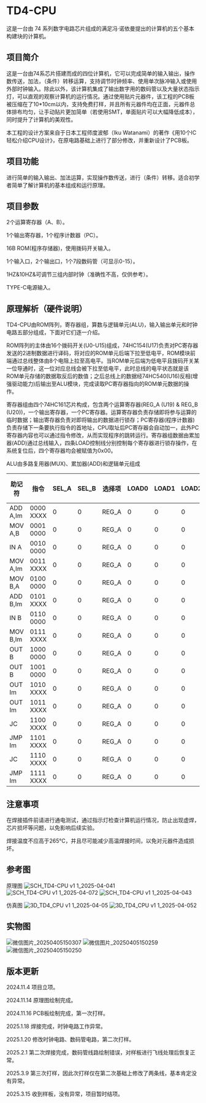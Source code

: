 # TD4-CPU

这是一台由 74 系列数字电路芯片组成的满足冯·诺依曼提出的计算机的五个基本构建块的计算机。

## 项目简介

这是一台由74系芯片搭建而成的四位计算机，它可以完成简单的输入输出，操作数传送，加法，（条件）转移运算，支持调节时钟频率、使用单次脉冲输入或使用外部时钟输入。除此以外，该计算机集成了输出数字用的数码管以及大量状态指示灯，可以直观的观察计算机的运行情况。通过使用贴片元器件，该工程的PCB板被压缩在了10*10cm以内，支持免费打样，并且所有元器件均在正面，元器件总体排布均匀，让手动贴片更加简单（若使用SMT，单面贴片可以大幅降低成本），同时提升了计算机的美观性。

本工程的设计方案来自于日本工程师度波郁（Iku Watanami）的著作《用10个IC轻松介绍CPU设计》，在原电路基础上进行了部分修改，并重新设计了PCB板。

## 项目功能

进行简单的输入输出、加法运算，实现操作数传送，进行（条件）转移。适合初学者简单了解计算机的基本组成和运行原理。

## 项目参数

2个运算寄存器（A、B）。

1个输出寄存器，1个程序计数器（PC）。

16B ROM(程序存储器)，使用拨码开关输入。

1个输入口，2个输出口，1个7段数码管（可显示0-15）。

1HZ&10HZ&可调节三组内部时钟（准确性不高，仅供参考）。

TYPE-C电源输入。

## 原理解析（硬件说明）

TD4-CPU由ROM阵列，寄存器组，算数与逻辑单元(ALU)，输入输出单元和时钟电路五部分组成，下面对它们逐一介绍。

ROM阵列的主体由16个拨码开关(U0-U15)组成，74HC154(U17)负责对PC寄存器发送的2进制数据进行译码，将对应的ROM单元后端下拉至低电平，ROM模块前端通过总线整体由8个电阻上拉至高电平。当ROM单元后端为低电平且拨码开关某一位导通时，这一位对应总线会被下拉至低电平，此时总线的电平状态就是该ROM单元存储的数据取反后的数值；之后总线上的数据经74HC540(U16)反相(增强驱动能力)后输出至ALU模块，完成读取PC寄存器指向的ROM单元数据的操作。

寄存器组由四个74HC161芯片构成，包含两个运算寄存器(REG_A (U19) & REG_B (U20))，一个输出寄存器，一个PC寄存器。运算寄存器负责存储即将参与运算的临时数据；输出寄存器负责对即将输出的数据进行锁存；PC寄存器(程序计数器)负责存储下一条要执行指令的首地址，CPU取址后PC寄存器会自动加一，此外PC寄存器内容也可以通过指令修改，从而实现程序的跳转运行。寄存器组数据由累加器(ADD)通过总线输入，四条LOAD控制线分别控制每个寄存器进行锁存操作，在系统复位后，四个寄存器均会被赋值为0x00。

ALU由多路复用器(MUX)、累加器(ADD)和逻辑单元组成

|  助记符   |    指令   |SEL_A|SEL_B|选择项|LOAD0|LOAD1|LOAD2|LOAD3|ADD输出项|
|----------|-----------|-----|-----|-----|-----|-----|-----|-----|---------| 
| ADD A,Im | 0000 XXXX |  0  |  0  |REG_A|  0  |  0  |  0  |  0  |    0    |
| MOV A,B  | 0001 0000 |  0  |  0  |REG_A|  0  |  0  |  0  |  0  |    0    |
|   IN A   | 0010 0000 |  0  |  0  |REG_A|  0  |  0  |  0  |  0  |    0    |
| MOV A,Im | 0011 XXXX |  0  |  0  |REG_A|  0  |  0  |  0  |  0  |    0    |
| MOV B,A  | 0100 0000 |  0  |  0  |REG_A|  0  |  0  |  0  |  0  |    0    |
| ADD B,Im | 0101 XXXX |  0  |  0  |REG_A|  0  |  0  |  0  |  0  |    0    |
|   IN B   | 0110 0000 |  0  |  0  |REG_A|  0  |  0  |  0  |  0  |    0    | 
| MOV B,Im | 0111 XXXX |  0  |  0  |REG_A|  0  |  0  |  0  |  0  |    0    | 
|   OUT B  | 1000 0000 |  0  |  0  |REG_A|  0  |  0  |  0  |  0  |    0    |
|   OUT B  | 1001 0000 |  0  |  0  |REG_A|  0  |  0  |  0  |  0  |    0    |
|  OUT Im	 | 1010 XXXX |  0  |  0  |REG_A|  0  |  0  |  0  |  0  |    0    | 
|  OUT Im	 | 1011 XXXX |  0  |  0  |REG_A|  0  |  0  |  0  |  0  |    0    |
|    JC    | 1100 XXXX |  0  |  0  |REG_A|  0  |  0  |  0  |  0  |    0    |
|  JMP Im  | 1101 XXXX |  0  |  0  |REG_A|  0  |  0  |  0  |  0  |    0    |
|    JC    | 1110 XXXX |  0  |  0  |REG_A|  0  |  0  |  0  |  0  |    0    |
|  JMP Im  | 1111 XXXX |  0  |  0  |REG_A|  0  |  0  |  0  |  0  |    0    | 
 
## 注意事项

在焊接插件前请进行通电测试，通过指示灯检查计算机运行情况，防止出现虚焊，芯片损坏等问题，以免影响后续实验。

焊接温度不应高于265℃，并且尽可能减少高温焊接时间，以免对元器件造成损坏。

## 参考图
原理图
![SCH_TD4-CPU v1 1_2025-04-041](https://github.com/user-attachments/assets/09751efc-cfa3-46d1-bc78-450b53b434a7)
![SCH_TD4-CPU v1 1_2025-04-072](https://github.com/user-attachments/assets/91bc5b03-d747-4e4a-94ae-0f0ae2f20b2d)
![SCH_TD4-CPU v1 1_2025-04-043](https://github.com/user-attachments/assets/1aab0533-a857-489e-bfd1-4be8fd4c6826)


仿真图
![3D_TD4_CPU v1 1_2025-04-05](https://github.com/user-attachments/assets/b20d53be-96db-415a-ad40-99f5a2076d9b)
![3D_TD4_CPU v1 1_2025-04-052](https://github.com/user-attachments/assets/452b4330-b5dc-4866-9420-5c32182f7f9b)


## 实物图
![微信图片_20250405150307](https://github.com/user-attachments/assets/f5feb81f-9cf6-4a11-9d9b-a06f05859e21)
![微信图片_20250405150259](https://github.com/user-attachments/assets/2d6ae476-23bb-4764-a443-037b0c1a4189)
![微信图片_20250405150250](https://github.com/user-attachments/assets/3f1130c7-2d60-4ddb-9260-767b0a3f5782)


## 版本更新
2024.11.4 项目立项。

2024.11.14 原理图绘制完成。

2024.11.16 PCB板绘制完成，第一次打样。

2025.1.18 焊接完成，时钟电路工作异常。

2025.1.20 修改时钟电路、数码管电路，第二次打样。

2025.2.1 第二次焊接完成，数码管线路绘制错误，对样板进行飞线处理后恢复正常。

2025.3.9 第三次打样，因此次打样仅在第二次基础上修改了两条线，基本肯定没有异常。

2025.3.15 收到样板，没有异常，项目暂时结项。
